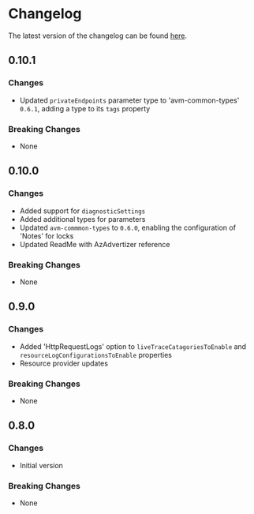 # Changelog

The latest version of the changelog can be found [here](https://github.com/Azure/bicep-registry-modules/blob/main/avm/res/signal-r-service/signal-r/CHANGELOG.md).

## 0.10.1

### Changes

- Updated `privateEndpoints` parameter type to 'avm-common-types' `0.6.1`, adding a type to its `tags` property

### Breaking Changes

- None

## 0.10.0

### Changes

- Added support for `diagnosticSettings`
- Added additional types for parameters
- Updated `avm-commmon-types` to `0.6.0`, enabling the configuration of 'Notes' for locks
- Updated ReadMe with AzAdvertizer reference

### Breaking Changes

- None

## 0.9.0

### Changes

- Added 'HttpRequestLogs' option to `liveTraceCatagoriesToEnable` and `resourceLogConfigurationsToEnable` properties
- Resource provider updates

### Breaking Changes

- None

## 0.8.0

### Changes

- Initial version

### Breaking Changes

- None

